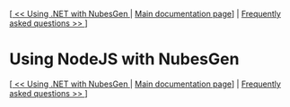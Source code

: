 [[ << Using .NET with NubesGen ](dot-net.md) | [ Main documentation page](../README.md)] | [ Frequently asked questions >> ](../frequently-asked-questions.md)]
# Using NodeJS with NubesGen

[[ << Using .NET with NubesGen ](dot-net.md) | [ Main documentation page](../README.md)] | [ Frequently asked questions >> ](../frequently-asked-questions.md)]
